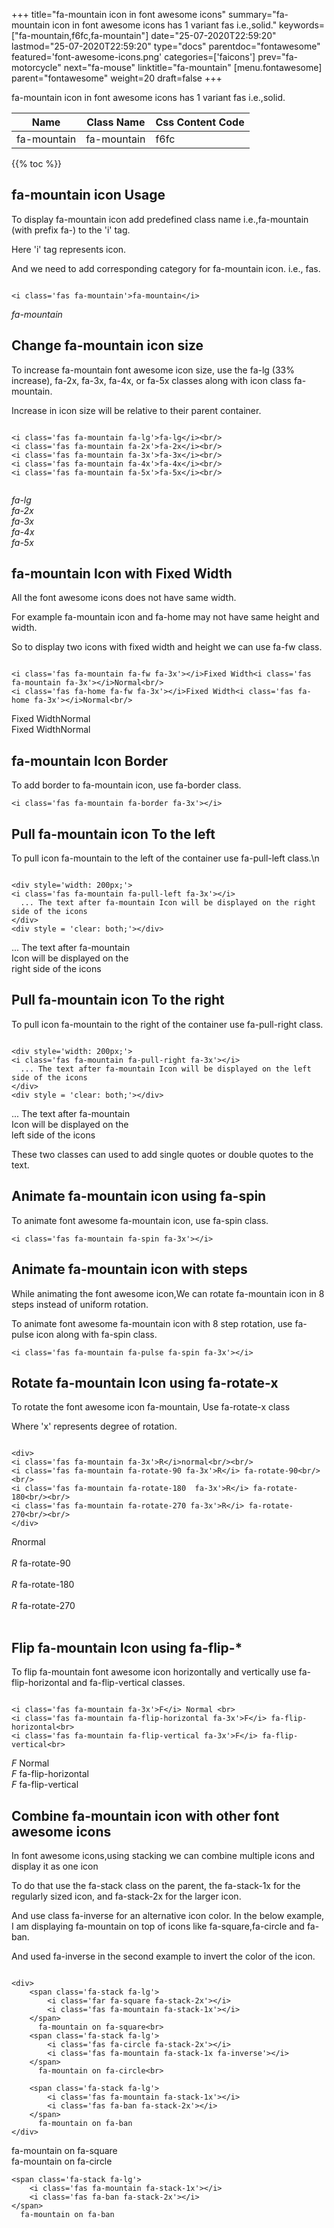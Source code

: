 +++
title="fa-mountain icon in font awesome icons"
summary="fa-mountain icon in font awesome icons has 1 variant fas i.e.,solid."
keywords=["fa-mountain,f6fc,fa-mountain"]
date="25-07-2020T22:59:20"
lastmod="25-07-2020T22:59:20"
type="docs"
parentdoc="fontawesome"
featured='font-awesome-icons.png'
categories=['faicons']
prev="fa-motorcycle"
next="fa-mouse"
linktitle="fa-mountain"
[menu.fontawesome]
parent="fontawesome"
weight=20
draft=false
+++


fa-mountain icon in font awesome icons has 1 variant fas i.e.,solid.

<div class='table-responsive'><table class='table'><thead><tr><th>Name</th><th>Class Name</th><th>Css Content Code</th></tr></thead><tbody><tr><td>fa-mountain</td><td>fa-mountain</td><td>f6fc</td></tr></tbody></table></div>


{{% toc %}}


## fa-mountain icon Usage

To display fa-mountain icon add predefined class name i.e.,fa-mountain (with prefix fa-) to the 'i' tag.

Here 'i' tag represents icon.

And we need to add corresponding category for fa-mountain icon. i.e., fas.


```

<i class='fas fa-mountain'>fa-mountain</i>
```

<i class='fas fa-mountain'>fa-mountain</i>




## Change fa-mountain icon size
To increase fa-mountain font awesome icon size, use the fa-lg (33% increase), fa-2x, fa-3x, fa-4x, or fa-5x classes along with icon class fa-mountain.

Increase in icon size will be relative to their parent container. 

```

<i class='fas fa-mountain fa-lg'>fa-lg</i><br/>
<i class='fas fa-mountain fa-2x'>fa-2x</i><br/>
<i class='fas fa-mountain fa-3x'>fa-3x</i><br/>
<i class='fas fa-mountain fa-4x'>fa-4x</i><br/>
<i class='fas fa-mountain fa-5x'>fa-5x</i><br/>
            
```

<i class='fas fa-mountain fa-lg'>fa-lg</i><br/>
<i class='fas fa-mountain fa-2x'>fa-2x</i><br/>
<i class='fas fa-mountain fa-3x'>fa-3x</i><br/>
<i class='fas fa-mountain fa-4x'>fa-4x</i><br/>
<i class='fas fa-mountain fa-5x'>fa-5x</i><br/>
            



## fa-mountain Icon with Fixed Width 

All the font awesome icons does not have same width.

For example fa-mountain icon and fa-home may not have same height and width.

So to display two icons with fixed width and height we can use fa-fw class.


```

<i class='fas fa-mountain fa-fw fa-3x'></i>Fixed Width<i class='fas fa-mountain fa-3x'></i>Normal<br/>
<i class='fas fa-home fa-fw fa-3x'></i>Fixed Width<i class='fas fa-home fa-3x'></i>Normal<br/>
```

<i class='fas fa-mountain fa-fw fa-3x'></i>Fixed Width<i class='fas fa-mountain fa-3x'></i>Normal<br/>
<i class='fas fa-home fa-fw fa-3x'></i>Fixed Width<i class='fas fa-home fa-3x'></i>Normal<br/>



## fa-mountain Icon Border 

To add border to fa-mountain icon, use fa-border class.


```
<i class='fas fa-mountain fa-border fa-3x'></i>

```
<i class='fas fa-mountain fa-border fa-3x'></i>





## Pull fa-mountain icon To the left

To pull icon fa-mountain to the left of the container use fa-pull-left class.\n

```

<div style='width: 200px;'>
<i class='fas fa-mountain fa-pull-left fa-3x'></i>
  ... The text after fa-mountain Icon will be displayed on the right side of the icons
</div>
<div style = 'clear: both;'></div>
```

<div style='width: 200px;'>
<i class='fas fa-mountain fa-pull-left fa-3x'></i>
  ... The text after fa-mountain Icon will be displayed on the right side of the icons
</div>
<div style = 'clear: both;'></div>




## Pull fa-mountain icon To the right
To pull icon fa-mountain to the right of the container use fa-pull-right class.

```

<div style='width: 200px;'>
<i class='fas fa-mountain fa-pull-right fa-3x'></i>
  ... The text after fa-mountain Icon will be displayed on the left side of the icons
</div>
<div style = 'clear: both;'></div>
```

<div style='width: 200px;'>
<i class='fas fa-mountain fa-pull-right fa-3x'></i>
  ... The text after fa-mountain Icon will be displayed on the left side of the icons
</div>
<div style = 'clear: both;'></div>

These two classes can used to add single quotes or double quotes to the text.


## Animate fa-mountain icon using fa-spin
To animate font awesome fa-mountain icon, use fa-spin class.

```
<i class='fas fa-mountain fa-spin fa-3x'></i>
```
<i class='fas fa-mountain fa-spin fa-3x'></i>




## Animate fa-mountain icon with steps
While animating the font awesome icon,We can rotate fa-mountain icon in 8 steps instead of uniform rotation.

To animate font awesome fa-mountain icon with 8 step rotation, use fa-pulse icon along with fa-spin class.


```
<i class='fas fa-mountain fa-pulse fa-spin fa-3x'></i>

```
<i class='fas fa-mountain fa-pulse fa-spin fa-3x'></i>





## Rotate fa-mountain Icon using fa-rotate-x
To rotate the font awesome icon fa-mountain, Use fa-rotate-x class

Where 'x' represents degree of rotation.


```

<div>
<i class='fas fa-mountain fa-3x'>R</i>normal<br/><br/>
<i class='fas fa-mountain fa-rotate-90 fa-3x'>R</i> fa-rotate-90<br/><br/> 
<i class='fas fa-mountain fa-rotate-180  fa-3x'>R</i> fa-rotate-180<br/><br/> 
<i class='fas fa-mountain fa-rotate-270 fa-3x'>R</i> fa-rotate-270<br/><br/>
</div>
```

<div>
<i class='fas fa-mountain fa-3x'>R</i>normal<br/><br/>
<i class='fas fa-mountain fa-rotate-90 fa-3x'>R</i> fa-rotate-90<br/><br/> 
<i class='fas fa-mountain fa-rotate-180  fa-3x'>R</i> fa-rotate-180<br/><br/> 
<i class='fas fa-mountain fa-rotate-270 fa-3x'>R</i> fa-rotate-270<br/><br/>
</div>




## Flip fa-mountain Icon using fa-flip-*
To flip fa-mountain font awesome icon horizontally and vertically use fa-flip-horizontal and fa-flip-vertical classes. 

```

<i class='fas fa-mountain fa-3x'>F</i> Normal <br>
<i class='fas fa-mountain fa-flip-horizontal fa-3x'>F</i> fa-flip-horizontal<br>
<i class='fas fa-mountain fa-flip-vertical fa-3x'>F</i> fa-flip-vertical<br>
```

<i class='fas fa-mountain fa-3x'>F</i> Normal <br>
<i class='fas fa-mountain fa-flip-horizontal fa-3x'>F</i> fa-flip-horizontal<br>
<i class='fas fa-mountain fa-flip-vertical fa-3x'>F</i> fa-flip-vertical<br>




## Combine fa-mountain icon with other font awesome icons
In font awesome icons,using stacking we can combine multiple icons and display it as one icon 

To do that use the fa-stack class on the parent, the fa-stack-1x for the regularly sized icon, and fa-stack-2x for the larger icon.

And use class fa-inverse for an alternative icon color. 
In the below example, I am displaying fa-mountain on top of icons like fa-square,fa-circle and fa-ban.

And used fa-inverse in the second example to invert the color of the icon.

```

<div>
    <span class='fa-stack fa-lg'>
        <i class='far fa-square fa-stack-2x'></i>
        <i class='fas fa-mountain fa-stack-1x'></i>
    </span>
      fa-mountain on fa-square<br>
    <span class='fa-stack fa-lg'>
        <i class='fas fa-circle fa-stack-2x'></i>
        <i class='fas fa-mountain fa-stack-1x fa-inverse'></i>
    </span>
      fa-mountain on fa-circle<br>

    <span class='fa-stack fa-lg'>
        <i class='fas fa-mountain fa-stack-1x'></i>
        <i class='fas fa-ban fa-stack-2x'></i>
    </span>
      fa-mountain on fa-ban
</div>
```

<div>
    <span class='fa-stack fa-lg'>
        <i class='far fa-square fa-stack-2x'></i>
        <i class='fas fa-mountain fa-stack-1x'></i>
    </span>
      fa-mountain on fa-square<br>
    <span class='fa-stack fa-lg'>
        <i class='fas fa-circle fa-stack-2x'></i>
        <i class='fas fa-mountain fa-stack-1x fa-inverse'></i>
    </span>
      fa-mountain on fa-circle<br>

    <span class='fa-stack fa-lg'>
        <i class='fas fa-mountain fa-stack-1x'></i>
        <i class='fas fa-ban fa-stack-2x'></i>
    </span>
      fa-mountain on fa-ban
</div>






